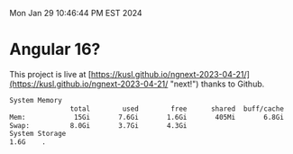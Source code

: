 Mon Jan 29 10:46:44 PM EST 2024

# Angular 16?


This project is live at [https://kusl.github.io/ngnext-2023-04-21/](https://kusl.github.io/ngnext-2023-04-21/ "next!") thanks to Github.

```bash
System Memory
               total        used        free      shared  buff/cache   available
Mem:            15Gi       7.6Gi       1.6Gi       405Mi       6.8Gi       7.7Gi
Swap:          8.0Gi       3.7Gi       4.3Gi
System Storage
1.6G	.
```
```bash
